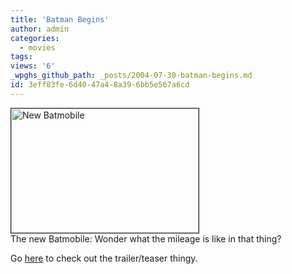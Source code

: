 ```yaml
---
title: 'Batman Begins'
author: admin
categories:
  - movies
tags: 
views: '6'
_wpghs_github_path: _posts/2004-07-30-batman-begins.md
id: 3eff83fe-6d40-47a4-8a39-6bb5e567a6cd
---
```

<p><a href="http://www.mennoboy.com/chris/archives/images/08.jpg"><img alt="New Batmobile" src="http://www.mennoboy.com/chris/archives/images/08-thumb.jpg" width="300" height="199" border="1" /></a><br />The new Batmobile: Wonder what the mileage is like in that thing?</p>
<p>Go <a href="http://batmanbegins.warnerbros.com/">here</a> to check out the trailer/teaser thingy.</p>
